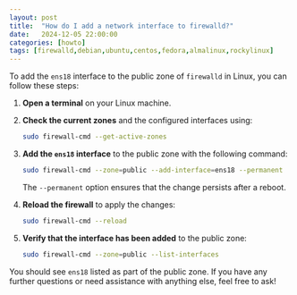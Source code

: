 ```yaml
---
layout: post
title:  "How do I add a network interface to firewalld?"
date:   2024-12-05 22:00:00
categories: [howto]
tags: [firewalld,debian,ubuntu,centos,fedora,almalinux,rockylinux]
---
```


To add the `ens18` interface to the public zone of `firewalld` in Linux, you can follow these steps:

1. **Open a terminal** on your Linux machine.

2. **Check the current zones** and the configured interfaces using:
   ```bash
   sudo firewall-cmd --get-active-zones
   ```

3. **Add the `ens18` interface** to the public zone with the following command:
   ```bash
   sudo firewall-cmd --zone=public --add-interface=ens18 --permanent
   ```

   The `--permanent` option ensures that the change persists after a reboot.

4. **Reload the firewall** to apply the changes:
   ```bash
   sudo firewall-cmd --reload
   ```

5. **Verify that the interface has been added** to the public zone:
   ```bash
   sudo firewall-cmd --zone=public --list-interfaces
   ```

You should see `ens18` listed as part of the public zone. If you have any further questions or need assistance with anything else, feel free to ask!
